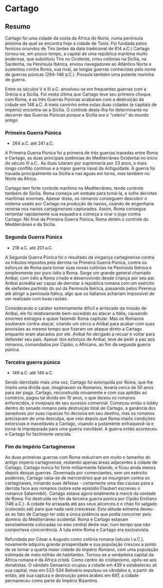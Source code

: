# Cartago

## Resumo

Cartago foi uma cidade da costa da África do Norte, numa península próxima da qual se encontra hoje a cidade de Túnis. Foi fundada pelos fenícios oriundos de Tiro (antes da data tradicional de 814 a.C.) Cartago tornou-se, em pouco tempo, a capital de uma república marítima muito poderosa, que substituiu Tiro no Ocidente, criou colônias na Sicília, na Sardenha, na Península Ibérica, enviou navegadores ao Atlântico Norte e sustentou contra Roma, sua rival, as longas guerras conhecidas pelo nome de guerras púnicas (264–146 a.C.). Possuía também uma potente marinha de guerra.

Entre os séculos V e III a.C. envolveu-se em frequentes guerras com a Grécia e a Sicília. Foi nesta última que Cartago teve seu primeiro choque com Roma, e as três Guerras Púnicas acabaram com a destruição da cidade em 146 a.C. A meio caminho entre estas duas cidades (e capitais de império) encontra-se a Sicília. O controle desta ilha foi determinante no decorrer das Guerras Púnicas porque a Sicília era o "celeiro" do mundo antigo

### Primeira Guerra Púnica

- 264 a.C. até 241 a.C.

A Primeira Guerra Púnica foi a primeira de três guerras travadas entre Roma e Cartago, as duas principais potências do Mediterrâneo Ocidental no início do século III a.C.. As duas lutaram por supremacia por 23 anos, o mais longo conflito contínuo e a maior guerra naval da Antiguidade. A guerra foi travada principalmente na Sicília e nas águas em torno, mas também no Norte da África.

Cartago tem forte controle marítimo no Mediterrâneo, tendo controle também de Sicília. Roma começa um embate para tomá-la, e sofre derrotas marítimas enormes. Apesar disso, os romanos conseguem descobrir o sistema usado por Cartago na produção de navios, usando de engenharia reversa nos navios cartaginenses capturados. Assim, Roma consegue remontar rapidamente sua esquadra e começa a virar o jogo contra Cartago. No final da Primeira Guerra Púnica, Roma detém o controle do Mediterrâneo e da Sicília.

### Segunda Guerra Púnica

- 218 a.C. até 201 a.C.

A Segunda Guerra Púnica foi o resultado da vingança cartaginense contra os tributos impostos pela derrota na Primeira Guerra Púnica, contra os esforços de Roma para tomar suas novas colônias na Península Ibérica e simplesmente por puro ódio a Roma. Surge um grande general chamado Aníbal, com ódio a Roma criado e desenvolvido desde criança por seu pai. Aníbal acredita ser capaz de derrotar a república romana com um exército de elefantes partindo do sul da Península Ibérica, passando pelos Pirenéus até atingir a península Itálica, algo que os italianos achariam impossível de ser realizado com boas razões.

Considerando o caráter extremamente difícil e arriscado da missão de Aníbal, ele foi relativamente bem-sucedido ao atacar a Itália, causando enormes estragos e quase fazendo Roma capitular. Mas os Romanos souberam contra-atacar, criando um cerco a Aníbal para acabar com suas provisões ao mesmo tempo que fizeram um ataque direto a Cartago enquanto eram atacados por ele. Aníbal foi obrigado a recuar e voltar para defender seu país. Apesar dos esforços de Aníbal, teve de pedir a paz aos romanos, comandados por Cipião, o Africano, ao fim da segunda guerra púnica.

### Terceira guerra púnica

- 149 a.C. até 146 a.C.

Sendo derrotado mais uma vez, Cartago foi extorquida por Roma, que lhe impôs uma dívida que, imaginavam os Romanos, levaria cerca de 50 anos para ser paga. Cartago, reconstruída novamente e com sua aptidão ao comércio, pagou tal dívida em 10 anos, o que deixou os romanos enfurecidos, e invejosos de seu sucesso comercial. Começou então o lobby dentro do senado romano pela destruição total de Cartago, a ganância dos senadores por suas riquezas foi decisiva em seu destino, mas os romanos precisavam de uma desculpa, que veio depois que Roma impôs condições extorsivas e inaceitáveis a Cartago, visando a justamente enfraquecê-la e torná-la impreparada para uma guerra inevitável. A guerra então aconteceu e Cartago foi facilmente vencida.

### Fim do Império Cartaginense

As duas primeiras guerras com Roma reduziram em muito o tamanho do antigo império cartaginense, restando apenas áreas adjacentes à cidade de Cartago. Cartago nunca foi forte militarmente falando, e ficou ainda menos depois dessas guerras. Governada por comerciantes, sem um exército poderoso, Cartago valia-se de mercenários que se insurgiram contra os cartagineses, minando suas defesas - certamente uma das causas para a derrota face aos romanos (sobre este episódio Flaubert escreveu o romance Salammbô). Cartago estava agora totalmente à mercê da vontade de Roma. Foi destruída no fim da terceira guerra púnica por Cipião Emiliano (146 a.C.). A cidade foi arrasada até aos seus alicerces e o chão foi salgado (colocado sal) para que nada nele crescesse. Esta atitude extrema deveu-se ao fato de Cartago ter sido a única potência que podia concorrer pelo domínio do Mediterrâneo ocidental. Roma e Cartago estavam sensivelmente colocadas no eixo central deste mar, num tempo que não comportava concorrência. A luta entre Roma e Cartago era exclusivista.

Refundada por César e Augusto como colônia romana (século I a.C.), novamente adquiriu grande prosperidade e sua população cresceu a ponto de se tornar a quarta maior cidade do Império Romano, com uma população estimada de meio milhão de habitantes. Tornou-se a verdadeira capital da África romana e da África cristã. Como centro do cristianismo, opôs-se aos donatistas. O vândalo Genserico ocupou a cidade em 439 e estabeleceu ali sua capital, mas em 533-534 Belisário expulsou os vândalos e, a partir de então, até sua captura e destruição pelos árabes em 697, a cidade permaneceu como parte do Império Bizantino.
